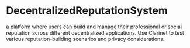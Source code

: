 # DecentralizedReputationSystem
 a platform where users can build and manage their professional or social reputation across different decentralized applications. Use Clarinet to test various reputation-building scenarios and privacy considerations.
